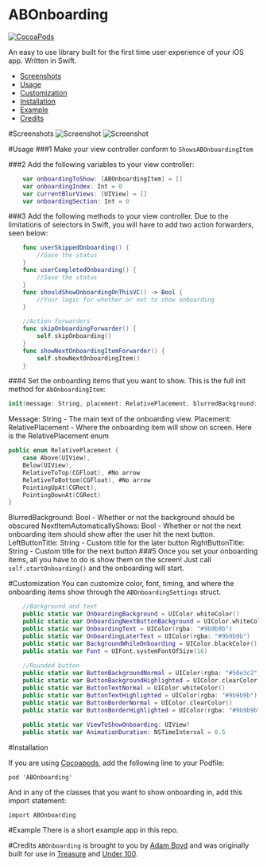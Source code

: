 ABOnboarding
==============
[![CocoaPods](https://img.shields.io/cocoapods/v/HidingNavigationBar.svg)](https://github.com/MrAdamBoyd/ABOnboarding)

An easy to use library built for the first time user experience of your iOS app. Written in Swift.
- [Screenshots](#screenshots)
- [Usage](#usage)
- [Customization](#customization)
- [Installation](#installation)
- [Example](#example)
- [Credits](#credits)

#Screenshots
![Screenshot](https://raw.githubusercontent.com/MrAdamBoyd/ABOnboarding/master/screenshots/screenshot1.png)
![Screenshot](https://raw.githubusercontent.com/MrAdamBoyd/ABOnboarding/master/screenshots/screenshot2.png)

#Usage
###1
Make your view controller conform to `ShowsABOnboardingItem`

###2
Add the following variables to your view controller:
```swift 
    var onboardingToShow: [ABOnboardingItem] = []
    var onboardingIndex: Int = 0
    var currentBlurViews: [UIView] = []
    var onboardingSection: Int = 0
```
###3
Add the following methods to your view controller. Due to the limitations of selectors in Swift, you will have to add two action forwarders, seen below:
```swift 
    func userSkippedOnboarding() {
        //Save the status
    }
    func userCompletedOnboarding() {
        //Save the status
    }
    func shouldShowOnboardingOnThisVC() -> Bool {
        //Your logic for whether or not to show onboarding
    }

    //Action forwarders
    func skipOnboardingForwarder() {
        self.skipOnboarding()
    }
    func showNextOnboardingItemForwarder() {
        self.showNextOnboardingItem()
    }
```
###4
Set the onboarding items that you want to show. This is the full init method for `AbOnboardingItem`:
```swift 
init(message: String, placement: RelativePlacement, blurredBackground: Bool, nextItemAutomaticallyShows: Bool, leftButtonTitle: String? = nil, rightButtonTitle: String? = nil)
```
Message: String - The main text of the onboarding view.
Placement: RelativePlacement - Where the onboarding item will show on screen. Here is the RelativePlacement enum
```swift 
public enum RelativePlacement {
    case Above(UIView),
    Below(UIView),
    RelativeToTop(CGFloat), #No arrow
    RelativeToBottom(CGFloat), #No arrow
    PointingUpAt(CGRect),
    PointingDownAt(CGRect)
}
```
BlurredBackground: Bool - Whether or not the background should be obscured
NextItemAutomaticallyShows: Bool - Whether or not the next onboarding item should show after the user hit the next button.
LeftButtonTitle: String - Custom title for the later button
RightButtonTitle: String - Custom title for the next button
###5
Once you set your onboarding items, all you have to do is show them on the screen! Just call `self.startOnboarding()` and the onboarding will start.

#Customization
You can customize color, font, timing, and where the onboarding items show through the `ABOnboardingSettings` struct.
```swift 
    //Background and text
    public static var OnboardingBackground = UIColor.whiteColor()
    public static var OnboardingNextButtonBackground = UIColor.whiteColor()
    public static var OnboardingText = UIColor(rgba: "#9b9b9b")
    public static var OnboardingLaterText = UIColor(rgba: "#9b9b9b")
    public static var BackgroundWhileOnboarding = UIColor.blackColor().colorWithAlphaComponent(0.85)
    public static var Font = UIFont.systemFontOfSize(16)
    
    //Rounded button
    public static var ButtonBackgroundNormal = UIColor(rgba: "#50e3c2")
    public static var ButtonBackgroundHighlighted = UIColor.clearColor()
    public static var ButtonTextNormal = UIColor.whiteColor()
    public static var ButtonTextHighlighted = UIColor(rgba: "#9b9b9b")
    public static var ButtonBorderNormal = UIColor.clearColor()
    public static var ButtonBorderHighlighted = UIColor(rgba: "#9b9b9b")
    
    public static var ViewToShowOnboarding: UIView?
    public static var AnimationDuration: NSTimeInterval = 0.5
```

#Installation

If you are using [Cocoapods](https://cocoapods.org/), add the following line to your Podfile:

`pod 'ABOnboarding'`

And in any of the classes that you want to show onboarding in, add this import statement:

`import ABOnboarding`

#Example
There is a short example app in this repo.

#Credits
`ABOnboarding` is brought to you by [Adam Boyd](http://adamjboyd.com/) and was originally built for use in [Treasure](http://www.treasureapp.com) and [Under 100](http://www.theunder100.com/).
